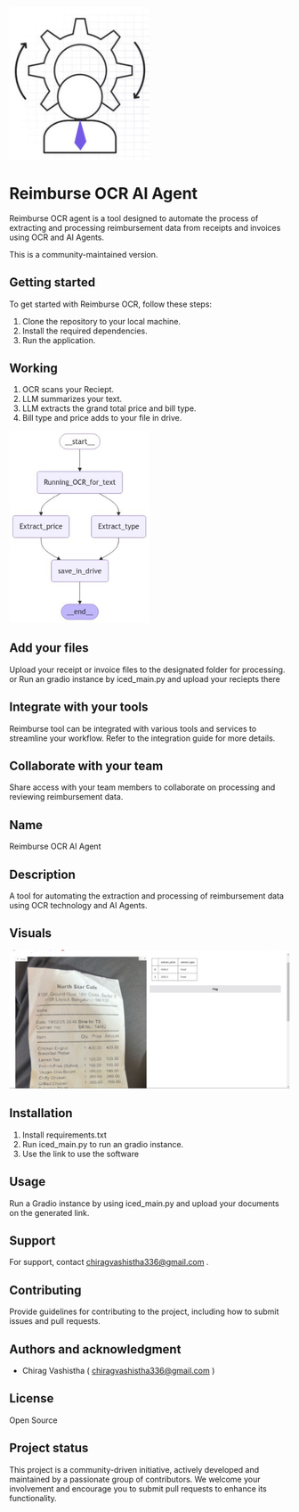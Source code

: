 <img width="50%" src="images\Screenshot 2025-03-07 160340.png">

# Reimburse OCR AI Agent

Reimburse OCR agent is a tool designed to automate the process of extracting and processing reimbursement data from receipts and invoices using OCR and AI Agents.

This is a community-maintained version.

## Getting started

To get started with Reimburse OCR, follow these steps:

1. Clone the repository to your local machine.
2. Install the required dependencies.
3. Run the application.

## Working
1) OCR scans your Reciept.
2) LLM summarizes your text.
3) LLM extracts the grand total price and bill type. 
4) Bill type and price adds to your file in drive.
<img width="50%" src="images/graph.jpg">


## Add your files

Upload your receipt or invoice files to the designated folder for processing.
or
Run an gradio instance by iced_main.py and upload your reciepts there

## Integrate with your tools

Reimburse tool can be integrated with various tools and services to streamline your workflow. Refer to the integration guide for more details.

## Collaborate with your team

Share access with your team members to collaborate on processing and reviewing reimbursement data.


## Name

Reimburse OCR AI Agent

## Description

A tool for automating the extraction and processing of reimbursement data using OCR technology and AI Agents.


## Visuals

![alt text](images/working.jpg)

## Installation

1) Install requirements.txt
2) Run iced_main.py to run an gradio instance.
3) Use the link to use the software

## Usage

Run a Gradio instance by using iced_main.py and upload your documents on the generated link.

## Support

For support, contact chiragvashistha336@gmail.com .

## Contributing

Provide guidelines for contributing to the project, including how to submit issues and pull requests.

## Authors and acknowledgment

* Chirag Vashistha ( chiragvashistha336@gmail.com ) 



## License

Open Source

## Project status

This project is a community-driven initiative, actively developed and maintained by a passionate group of contributors. We welcome your involvement and encourage you to submit pull requests to enhance its functionality.

